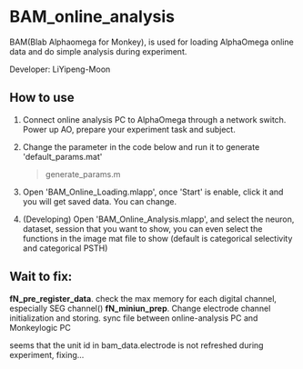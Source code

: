# BAM_online_analysis

BAM(Blab Alphaomega for Monkey), is used for loading AlphaOmega online data and do simple analysis during experiment. 

Developer: LiYipeng-Moon 

## How to use

1. Connect online analysis PC to AlphaOmega through a network switch. Power up AO, prepare your experiment task and subject.
2. Change the parameter in the code below and run it to generate 'default_params.mat'
    >  generate_params.m

3. Open 'BAM_Online_Loading.mlapp', once 'Start' is enable, click it and you will get saved data. You can change.
   
4. (Developing) Open 'BAM_Online_Analysis.mlapp', and select the neuron, dataset, session that you want to show, you can even select the functions in the image mat file to show (default is categorical selectivity and categorical PSTH)
   

## Wait to fix:

__fN_pre_register_data__. check the max memory for each digital channel, especially SEG channel()
__fN_miniun_prep__. Change electrode channel initialization and storing.
sync file between online-analysis PC and Monkeylogic PC
 
seems that the unit id in bam_data.electrode is not refreshed during experiment, fixing...